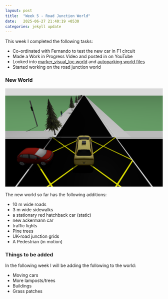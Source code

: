 ```yaml
---
layout: post
title:  "Week 5 - Road Junction World"
date:   2025-06-27 21:40:19 +0530
categories: jekyll update
---
```


This week I completed the following tasks:

- Co-ordinated with Fernando to test the new car in F1 circuit
- Made a Work in Progress Video and posted in on YouTube
- Looked into [marker_visual_loc.world](https://github.com/JdeRobot/RoboticsInfrastructure/blob/humble-devel/Worlds/marker_visual_loc.world) and [autoparking world files](https://github.com/JdeRobot/RoboticsInfrastructure/blob/humble-devel/Worlds/autoparking_prius_360lidar.world)
- Started working on the road junction world

<h3>New World</h3>

![new world](https://github.com/TheRoboticsClub/2025-internship-Astha_Sahu/blob/main/docs/_posts/images/rj_world.png?raw=true)

The new world so far has the following additions:

- 10 m wide roads
- 3 m wide sidewalks
- a stationary red hatchback car (static)
- new ackermann car
- traffic lights
- Pine trees
- UK-road junction grids
- A Pedestrian (in motion)

<h3>Things to be added</h3>

In the following week I will be adding the following to the world:

- Moving cars
- More lamposts/trees
- Buildings
- Grass patches













